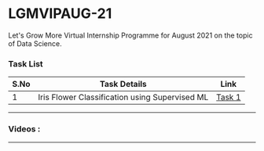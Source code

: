 # LGMVIPAUG-21
Let's Grow More Virtual Internship Programme for August 2021 on the topic of Data Science.


### Task List

| S.No | Task Details | Link | 
|------|--------------|------|
|  1  | Iris Flower Classification using Supervised ML | [Task 1](https://github.com/MainakRepositor/LGMVIPAUG-21/blob/master/Iris_Classification_Supervised_ML.ipynb) | 

<hr>


### Videos : 

<hr>


  



